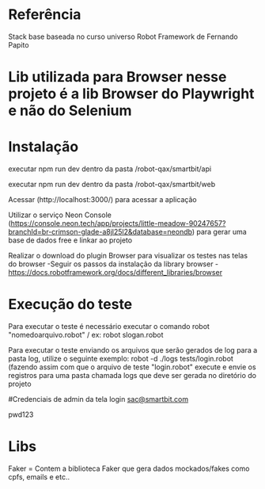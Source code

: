 # Referência
Stack base baseada no curso universo Robot Framework de Fernando Papito

# Lib utilizada para Browser nesse projeto é a lib Browser do Playwright e não do Selenium

# Instalação
executar npm run dev dentro da pasta /robot-qax/smartbit/api

executar npm run dev dentro da pasta /robot-qax/smartbit/web

Acessar (http://localhost:3000/) para acessar a aplicação

Utilizar o serviço Neon Console (https://console.neon.tech/app/projects/little-meadow-90247657?branchId=br-crimson-glade-a8jl25l2&database=neondb) para gerar uma base de dados free e linkar ao projeto

Realizar o download do plugin Browser para visualizar os testes nas telas do browser -Seguir os passos da instalação da library browser -https://docs.robotframework.org/docs/different_libraries/browser


# Execução do teste
Para executar o teste é necessário executar o comando robot "nomedoarquivo.robot" / ex: robot slogan.robot

Para executar o teste enviando os arquivos que serão gerados de log para a pasta log, utilize o seguinte exemplo: robot -d ./logs tests/login.robot (fazendo assim com que o arquivo de teste "login.robot" execute e envie os registros para uma pasta chamada logs que deve ser gerada no diretório do projeto



#Credenciais de admin da tela login
sac@smartbit.com

pwd123

# Libs
Faker = Contem a biblioteca Faker que gera dados mockados/fakes como cpfs, emails e etc..

